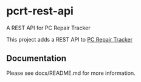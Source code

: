 # pcrt-rest-api
A REST API for PC Repair Tracker

This project adds a REST API to [PC Repair Tracker](http://pcrepairtracker.com/)

## Documentation

Please see docs/README.md for more information.